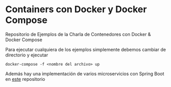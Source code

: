# Containers con Docker y Docker Compose
Repositorio de Ejemplos de la Charla de Contenedores con Docker &amp; Docker Compose

Para ejecutar cualquiera de los ejemplos simplemente debemos cambiar de directorio y ejecutar

`docker-compose -f <nombre del archivo> up`

Además hay una implementación de varios microservicios con Spring Boot en [este](https://github.com/ingSoftII/microservices) repositorio